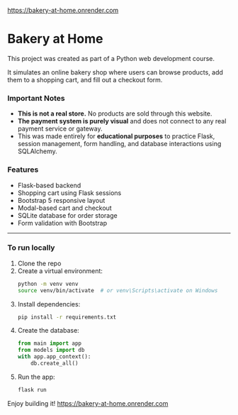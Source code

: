 https://bakery-at-home.onrender.com
# Bakery at Home

This project was created as part of a Python web development course.

It simulates an online bakery shop where users can browse products, add them to a shopping cart, and fill out a checkout form.

### Important Notes

- **This is not a real store.** No products are sold through this website.
- **The payment system is purely visual** and does not connect to any real payment service or gateway.
- This was made entirely for **educational purposes** to practice Flask, session management, form handling, and database interactions using SQLAlchemy.

### Features

- Flask-based backend
- Shopping cart using Flask sessions
- Bootstrap 5 responsive layout
- Modal-based cart and checkout
- SQLite database for order storage
- Form validation with Bootstrap

---

### To run locally

1. Clone the repo
2. Create a virtual environment:
   ```bash
   python -m venv venv
   source venv/bin/activate  # or venv\Scripts\activate on Windows
   ```
3. Install dependencies:
   ```bash
   pip install -r requirements.txt
   ```
4. Create the database:
   ```python
   from main import app
   from models import db
   with app.app_context():
       db.create_all()
   ```
5. Run the app:
   ```bash
   flask run
   ```

Enjoy building it!
https://bakery-at-home.onrender.com
